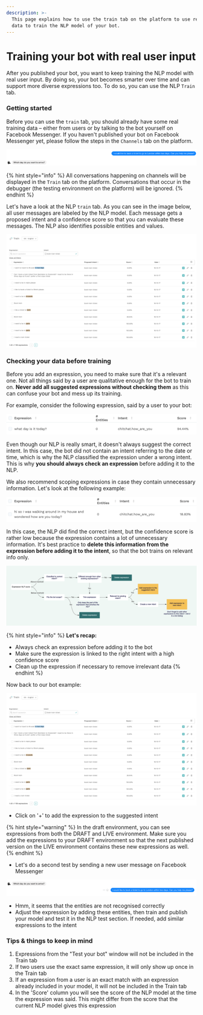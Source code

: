 ```yaml
---
description: >-
  This page explains how to use the train tab on the platform to use real user
  data to train the NLP model of your bot.
---
```


# Training your bot with real user input

After you published your bot, you want to keep training the NLP model with real user input. By doing so, your bot becomes smarter over time and can support more diverse expressions too. To do so, you can use the NLP `Train` tab.

### Getting started

Before you can use the `train` tab, you should already have some real training data – either from users or by talking to the bot yourself on Facebook Messenger. If you haven't published your bot on Facebook Messenger yet, please follow the steps in the `Channels` tab on the platform.

![A user is talking to the bot, providing it with real data to train](../../.gitbook/assets/screen-shot-2018-03-04-at-11.28.16.png)

{% hint style="info" %}
All conversations happening on channels will be displayed in the `Train` tab on the platform. Conversations that occur in the debugger (the testing environment on the platform) will be ignored.
{% endhint %}

Let's have a look at the NLP `train` tab. As you can see in the image below, all user messages are labeled by the NLP model. Each message gets a proposed intent and a confidence score so that you can evaluate these messages. The NLP also identifies possible entities and values.

![A quick glance at the NLP train tab](<../../.gitbook/assets/image (93).png>)

### Checking your data before training

Before you add an expression, you need to make sure that it's a relevant one. Not all things said by a user are qualitative enough for the bot to train on. **Never add all suggested expressions without checking them** as this can confuse your bot and mess up its training.

For example, consider the following expression, said by a user to your bot:

![](<../../.gitbook/assets/image (601) (1).png>)

Even though our NLP is really smart, it doesn't always suggest the correct intent. In this case, the bot did not contain an intent referring to the date or time, which is why the NLP classified the expression under a wrong intent. This is why **you should always check an expression** before adding it to the NLP.

We also recommend scoping expressions in case they contain unnecessary information. Let's look at the following example:

![](<../../.gitbook/assets/image (598) (1).png>)

In this case, the NLP did find the correct intent, but the confidence score is rather low because the expression contains a lot of unnecessary information. It's best practice to **delete this information from the expression before adding it to the intent**, so that the bot trains on relevant info only.

![Click on the image to enlarge it](<../../.gitbook/assets/image (602) (1).png>)

{% hint style="info" %}
**Let's recap:**

* Always check an expression before adding it to the bot
* Make sure the expression is linked to the right intent with a high confidence score
* Clean up the expression if necessary to remove irrelevant data
{% endhint %}

Now back to our bot example:

![](<../../.gitbook/assets/image (600) (1).png>)

* Click on '+' to add the expression to the suggested intent

{% hint style="warning" %}
In the draft environment, you can see expressions from both the DRAFT and LIVE environment. Make sure you add the expressions to your DRAFT environment so that the next published version on the LIVE environment contains these new expressions as well.&#x20;
{% endhint %}

* Let's do a second test by sending a new user message on Facebook Messenger

![](../../.gitbook/assets/screen-shot-2018-03-04-at-11.34.20.png)

* Hmm, it seems that the entities are not recognised correctly
* Adjust the expression by adding these entities, then train and publish your model and test it in the NLP test section. If needed, add similar expressions to the intent

### Tips & things to keep in mind

1. Expressions from the "Test your bot" window will not be included in the Train tab
2. If two users use the exact same expression, it will only show up once in the Train tab
3. If an expression from a user is an exact match with an expression already included in your model, it will not be included in the Train tab
4. In the 'Score' column you will see the score of the NLP model at the time the expression was said. This might differ from the score that the current NLP model gives this expression
